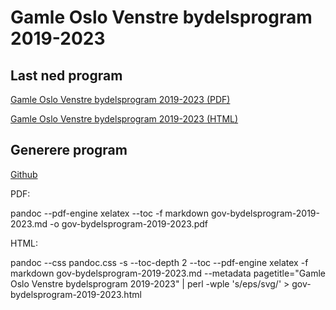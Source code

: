 # Gamle Oslo Venstre bydelsprogram 2019-2023

## Last ned program

  [Gamle Oslo Venstre bydelsprogram 2019-2023 (PDF)](https://gamle-oslo-venstre.github.io/program/gov-bydelsprogram-2019-2023.pdf)

  [Gamle Oslo Venstre bydelsprogram 2019-2023 (HTML)](https://gamle-oslo-venstre.github.io/program/gov-bydelsprogram-2019-2023.html)

## Generere program

  [Github](https://github.com/gamle-oslo-venstre/program)

  PDF: 

  pandoc --pdf-engine xelatex --toc -f markdown gov-bydelsprogram-2019-2023.md -o gov-bydelsprogram-2019-2023.pdf
  
  HTML:
  
  pandoc --css pandoc.css -s --toc-depth 2 --toc --pdf-engine xelatex -f markdown gov-bydelsprogram-2019-2023.md --metadata pagetitle="Gamle Oslo Venstre bydelsprogram 2019-2023" | perl -wple 's/eps/svg/' > gov-bydelsprogram-2019-2023.html
    
